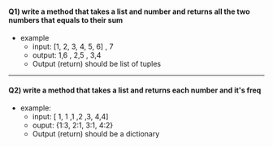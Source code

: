 #### Q1) write a method that takes a list and number and returns all the two numbers that equals to their sum

* example
  * input: [1, 2, 3, 4, 5, 6] , 7
  * output: 1,6 , 2,5 , 3,4
  * Output (return) should be list of tuples

***

#### Q2) write a method that takes a list and returns each number and it's freq

* example:
  * input: [ 1, 1 ,1 ,2 ,3, 4,4]
  * ouput: {1:3, 2:1, 3:1, 4:2}
  * Output (return) should be a dictionary